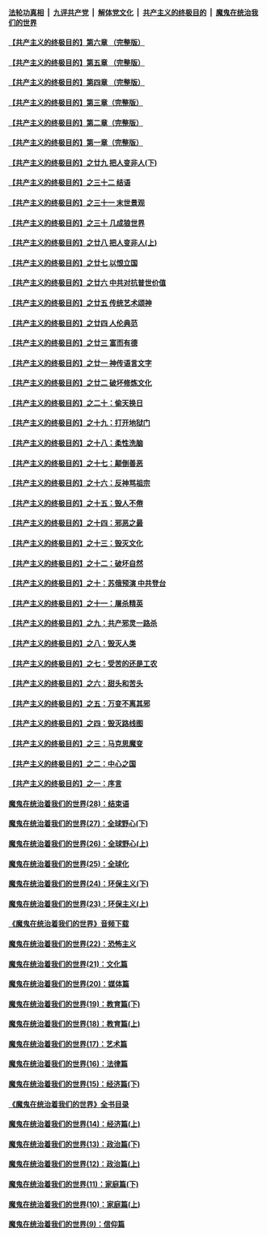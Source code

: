 ####  [法轮功真相](../../../../basic/blob/master/README.md?t=05061131) &nbsp;|&nbsp; [九评共产党](../../../../9ping.md/blob/master/README.md?t=05061131) &nbsp;|&nbsp; [解体党文化](../../../../jtdwh.md/blob/master/README.md?t=05061131)  &nbsp;|&nbsp; [共产主义的终极目的](../../../../gczydzjmd.md/blob/master/README.md?t=05061131) &nbsp;|&nbsp; [魔鬼在统治我们的世界](../../../../mgztzwmdsj.md/blob/master/README.md?t=05061131) 

#### [【共产主义的终极目的】第六章 （完整版）](../pages/nsc422/n11428913.md?t=05061131) 

#### [【共产主义的终极目的】第五章 （完整版）](../pages/nsc422/n11428912.md?t=05061131) 

#### [【共产主义的终极目的】第四章 （完整版）](../pages/nsc422/n11428907.md?t=05061131) 

#### [【共产主义的终极目的】第三章（完整版）](../pages/nsc422/n11428848.md?t=05061131) 

#### [【共产主义的终极目的】第二章（完整版）](../pages/nsc422/n11428831.md?t=05061131) 

#### [【共产主义的终极目的】第一章（完整版）](../pages/nsc422/n11417651.md?t=05061131) 

#### [【共产主义的终极目的】之廿九 把人变非人(下)](../pages/nsc422/n11344140.md?t=05061131) 

#### [【共产主义的终极目的】之三十二 结语](../pages/nsc422/n11360535.md?t=05061131) 

#### [【共产主义的终极目的】之三十一 末世景观](../pages/nsc422/n11351129.md?t=05061131) 

#### [【共产主义的终极目的】之三十 几成狼世界](../pages/nsc422/n11348280.md?t=05061131) 

#### [【共产主义的终极目的】之廿八 把人变非人(上)](../pages/nsc422/n11340492.md?t=05061131) 

#### [【共产主义的终极目的】之廿七 以恨立国](../pages/nsc422/n11336944.md?t=05061131) 

#### [【共产主义的终极目的】之廿六 中共对抗普世价值](../pages/nsc422/n11324785.md?t=05061131) 

#### [【共产主义的终极目的】之廿五 传统艺术颂神](../pages/nsc422/n11296396.md?t=05061131) 

#### [【共产主义的终极目的】之廿四 人伦典范](../pages/nsc422/n11296397.md?t=05061131) 

#### [【共产主义的终极目的】之廿三 富而有德](../pages/nsc422/n11283598.md?t=05061131) 

#### [【共产主义的终极目的】之廿一 神传语言文字](../pages/nsc422/n11263265.md?t=05061131) 

#### [【共产主义的终极目的】之廿二 破坏修炼文化](../pages/nsc422/n11245728.md?t=05061131) 

#### [【共产主义的终极目的】之二十：偷天换日](../pages/nsc422/n11238846.md?t=05061131) 

#### [【共产主义的终极目的】之十九：打开地狱门](../pages/nsc422/n11206376.md?t=05061131) 

#### [【共产主义的终极目的】之十八：柔性洗脑](../pages/nsc422/n11199994.md?t=05061131) 

#### [【共产主义的终极目的】之十七：颠倒善恶](../pages/nsc422/n11179782.md?t=05061131) 

#### [【共产主义的终极目的】之十六：反神骂祖宗](../pages/nsc422/n11166798.md?t=05061131) 

#### [【共产主义的终极目的】之十五：毁人不倦](../pages/nsc422/n11166792.md?t=05061131) 

#### [【共产主义的终极目的】之十四：邪恶之最](../pages/nsc422/n11150249.md?t=05061131) 

#### [【共产主义的终极目的】之十三：毁灭文化](../pages/nsc422/n11135227.md?t=05061131) 

#### [【共产主义的终极目的】之十二：破坏自然](../pages/nsc422/n11135214.md?t=05061131) 

#### [【共产主义的终极目的】之十：苏俄预演 中共登台](../pages/nsc422/n11118424.md?t=05061131) 

#### [【共产主义的终极目的】之十一：屠杀精英](../pages/nsc422/n11118442.md?t=05061131) 

#### [【共产主义的终极目的】之九：共产邪灵一路杀](../pages/nsc422/n11114139.md?t=05061131) 

#### [【共产主义的终极目的】之八：毁灭人类](../pages/nsc422/n11108503.md?t=05061131) 

#### [【共产主义的终极目的】之七：受苦的还是工农](../pages/nsc422/n11101809.md?t=05061131) 

#### [【共产主义的终极目的】之六：甜头和苦头](../pages/nsc422/n11096971.md?t=05061131) 

#### [【共产主义的终极目的】之五：万变不离其邪](../pages/nsc422/n11091285.md?t=05061131) 

#### [【共产主义的终极目的】之四：毁灭路线图](../pages/nsc422/n11086284.md?t=05061131) 

#### [【共产主义的终极目的】之三：马克思魔变](../pages/nsc422/n11061941.md?t=05061131) 

#### [【共产主义的终极目的】之二：中心之国](../pages/nsc422/n11047728.md?t=05061131) 

#### [【共产主义的终极目的】之一：序言](../pages/nsc422/n11086077.md?t=05061131) 

#### [魔鬼在统治着我们的世界(28)：结束语](../pages/nsc422/n10936246.md?t=05061131) 

#### [魔鬼在统治着我们的世界(27)：全球野心(下)](../pages/nsc422/n10928319.md?t=05061131) 

#### [魔鬼在统治着我们的世界(26)：全球野心(上)](../pages/nsc422/n10900318.md?t=05061131) 

#### [魔鬼在统治着我们的世界(25)：全球化](../pages/nsc422/n10788205.md?t=05061131) 

#### [魔鬼在统治着我们的世界(24)：环保主义(下)](../pages/nsc422/n10695307.md?t=05061131) 

#### [魔鬼在统治着我们的世界(23)：环保主义(上)](../pages/nsc422/n10688613.md?t=05061131) 

#### [《魔鬼在统治着我们的世界》音频下载](../pages/nsc422/n10635553.md?t=05061131) 

#### [魔鬼在统治着我们的世界(22)：恐怖主义](../pages/nsc422/n10614727.md?t=05061131) 

#### [魔鬼在统治着我们的世界(21)：文化篇](../pages/nsc422/n10597706.md?t=05061131) 

#### [魔鬼在统治着我们的世界(20)：媒体篇](../pages/nsc422/n10586579.md?t=05061131) 

#### [魔鬼在统治着我们的世界(19)：教育篇(下)](../pages/nsc422/n10564808.md?t=05061131) 

#### [魔鬼在统治着我们的世界(18)：教育篇(上)](../pages/nsc422/n10526970.md?t=05061131) 

#### [魔鬼在统治着我们的世界(17)：艺术篇](../pages/nsc422/n10499093.md?t=05061131) 

#### [魔鬼在统治着我们的世界(16)：法律篇](../pages/nsc422/n10485969.md?t=05061131) 

#### [魔鬼在统治着我们的世界(15)：经济篇(下)](../pages/nsc422/n10469975.md?t=05061131) 

#### [《魔鬼在统治着我们的世界》全书目录](../pages/nsc422/n10464261.md?t=05061131) 

#### [魔鬼在统治着我们的世界(14)：经济篇(上)](../pages/nsc422/n10457370.md?t=05061131) 

#### [魔鬼在统治着我们的世界(13)：政治篇(下)](../pages/nsc422/n10448270.md?t=05061131) 

#### [魔鬼在统治着我们的世界(12)：政治篇(上)](../pages/nsc422/n10444576.md?t=05061131) 

#### [魔鬼在统治着我们的世界(11)：家庭篇(下)](../pages/nsc422/n10440961.md?t=05061131) 

#### [魔鬼在统治着我们的世界(10)：家庭篇(上)](../pages/nsc422/n10435448.md?t=05061131) 

#### [魔鬼在统治着我们的世界(9)：信仰篇](../pages/nsc422/n10432159.md?t=05061131) 

